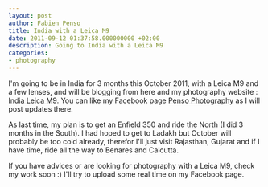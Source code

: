 ```yaml
---
layout: post
author: Fabien Penso
title: India with a Leica M9
date: 2011-09-12 01:37:58.000000000 +02:00
description: Going to India with a Leica M9
categories:
- photography
---
```

I'm going to be in India for 3 months this October 2011, with a Leica M9 and a
few lenses, and will be blogging from here and my photography website : <a
href="http://www.fabienpenso.com">India Leica M9</a>. You can like my Facebook
page <a href="http://www.facebook.com/pensophotography">Penso Photography</a>
as I will post updates there.

As last time, my plan is to get an Enfield 350 and ride the North (I did 3
months in the South). I had hoped to get to Ladakh but October will probably be
too cold already, therefor I'll just visit Rajasthan, Gujarat and if I have
time, ride all the way to Benares and Calcutta.

If you have advices or are looking for photography with a Leica M9, check my
work soon :) I'll try to upload some real time on my Facebook page.
